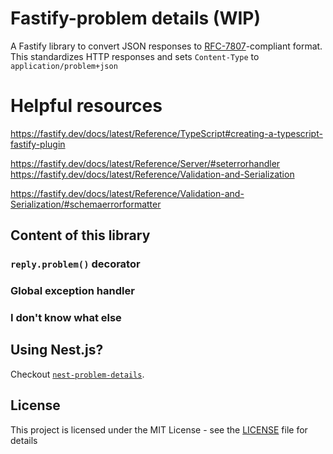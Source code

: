 # Fastify-problem details (WIP)

A Fastify library to convert JSON responses to [RFC-7807](https://datatracker.ietf.org/doc/html/rfc7807)-compliant format. This standardizes HTTP responses and sets `Content-Type` to `application/problem+json`

# Helpful resources

https://fastify.dev/docs/latest/Reference/TypeScript#creating-a-typescript-fastify-plugin

https://fastify.dev/docs/latest/Reference/Server/#seterrorhandler
https://fastify.dev/docs/latest/Reference/Validation-and-Serialization

https://fastify.dev/docs/latest/Reference/Validation-and-Serialization/#schemaerrorformatter

## Content of this library

### `reply.problem()` decorator
### Global exception handler
### I don't know what else

## Using Nest.js?

Checkout [`nest-problem-details`](https://github.com/Fcmam5/nest-problem-details).

## License

This project is licensed under the MIT License - see the [LICENSE](./LICENSE) file for details

